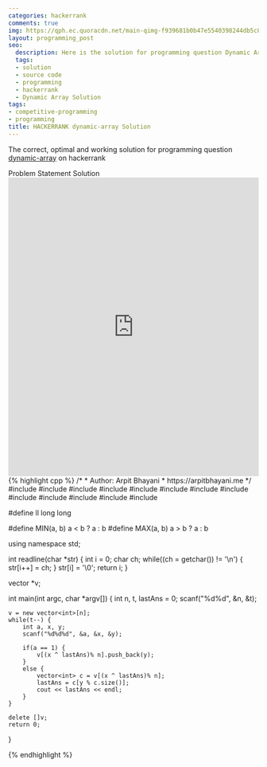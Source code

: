 ```yaml
---
categories: hackerrank
comments: true
img: https://qph.ec.quoracdn.net/main-qimg-f939681b0b47e5540398244db5c8966f?convert_to_webp=true
layout: programming_post
seo:
  description: Here is the solution for programming question Dynamic Array on hackerrank
  tags:
  - solution
  - source code
  - programming
  - hackerrank
  - Dynamic Array Solution
tags:
- competitive-programming
- programming
title: HACKERRANK dynamic-array Solution
---
```

The correct, optimal and working solution for programming question [dynamic-array](https://www.hackerrank.com/challenges/dynamic-array) on hackerrank

<div class="ui secondary pointing large menu">
  <a class="grey item" data-tab="problem-statement">
    Problem Statement
  </a>
  <a class="active item grey" data-tab="solution">
    Solution
  </a>
</div>
<div class="ui bottom attached tab" data-tab="problem-statement">
    <iframe src="https://www.hackerrank.com/challenges/dynamic-array" width="100%" height="600px" style="overflow: scroll; border: none;"></iframe>
</div>
<div class="ui bottom attached active tab" data-tab="solution">
{% highlight cpp %}
/*
 *  Author: Arpit Bhayani
 *  https://arpitbhayani.me
 */
#include <cmath>
#include <cstdio>
#include <cstdlib>
#include <climits>
#include <deque>
#include <iostream>
#include <list>
#include <limits>
#include <map>
#include <queue>
#include <set>
#include <stack>
#include <vector>

#define ll long long

#define MIN(a, b) a < b ? a : b
#define MAX(a, b) a > b ? a : b

using namespace std;

int readline(char *str) {
    int i = 0;
    char ch;
    while((ch = getchar()) != '\n') {
        str[i++] = ch;
    }
    str[i] = '\0';
    return i;
}

vector<int> *v;

int main(int argc, char *argv[]) {
    int n, t, lastAns = 0;
    scanf("%d%d", &n, &t);

    v = new vector<int>[n];
    while(t--) {
        int a, x, y;
        scanf("%d%d%d", &a, &x, &y);

        if(a == 1) {
            v[(x ^ lastAns)% n].push_back(y);
        }
        else {
            vector<int> c = v[(x ^ lastAns)% n];
            lastAns = c[y % c.size()];
            cout << lastAns << endl;
        }
    }

    delete []v;
    return 0;
}

{% endhighlight %}
</div>
